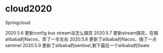 # cloud2020

Springcloud

2020.5.6 更新config bus stream没怎么搞完
2020.5.7 更新stream搞完，在搞alibaba的Nacos，弄了一半左右
2020.5.8 更新了alibaba的Nacos，搞了一点sentinel
2020.5.9 更新了alibaba的sentinel,剩下最后一个alibaba的Seate
